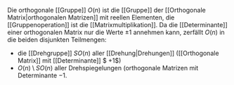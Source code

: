 Die orthogonale [[Gruppe]] $O(n)$ ist die [[Gruppe]] der [[Orthogonale Matrix|orthogonalen Matrizen]] mit reellen Elementen, die [[Gruppenoperation]] ist die [[Matrixmultiplikation]]. Da die [[Determinante]] einer orthogonalen Matrix nur die Werte $\pm 1$ annehmen kann, zerfällt $O(n)$ in die beiden disjunkten Teilmengen:
- die [[Drehgruppe]] $SO(n)$ aller [[Drehung|Drehungen]] ([[Orthogonale Matrix]] mit [[Determinante]] $ +1$)
- $O(n) \setminus SO(n)$ aller Drehspiegelungen (orthogonale Matrizen mit Determinante $-1$.